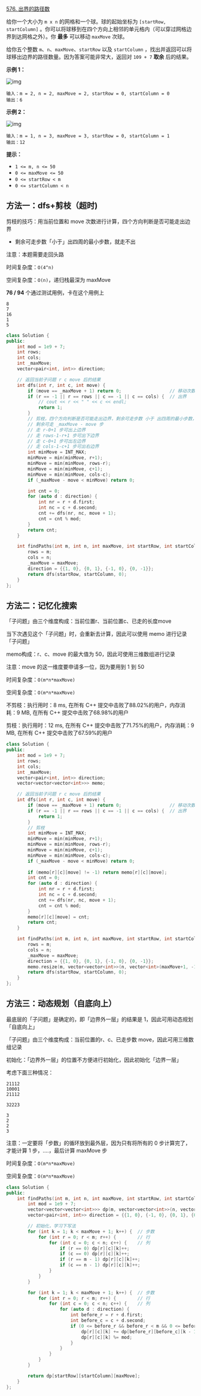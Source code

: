 [576. 出界的路径数](https://leetcode-cn.com/problems/out-of-boundary-paths/)

给你一个大小为 `m x n` 的网格和一个球。球的起始坐标为 `[startRow, startColumn]` 。你可以将球移到在四个方向上相邻的单元格内（可以穿过网格边界到达网格之外）。你 **最多** 可以移动 `maxMove` 次球。

给你五个整数 `m`、`n`、`maxMove`、`startRow` 以及 `startColumn` ，找出并返回可以将球移出边界的路径数量。因为答案可能非常大，返回对 `109 + 7` **取余** 后的结果。

**示例 1：**

![img](../../img/out_of_boundary_paths_1.png)

```
输入：m = 2, n = 2, maxMove = 2, startRow = 0, startColumn = 0
输出：6
```

**示例 2：**

![img](../../img/out_of_boundary_paths_2.png)

```
输入：m = 1, n = 3, maxMove = 3, startRow = 0, startColumn = 1
输出：12
```

**提示：**

- `1 <= m, n <= 50`
- `0 <= maxMove <= 50`
- `0 <= startRow < m`
- `0 <= startColumn < n`

## 方法一：dfs+剪枝（超时)

剪枝的技巧：用当前位置和 move 次数进行计算，四个方向判断是否可能走出边界

- 剩余可走步数「小于」出四周的最小步数，就走不出

注意：本题需要走回头路

时间复杂度：`O(4^n)`

空间复杂度：`O(n)`，递归栈最深为 maxMove

**76 / 94** 个通过测试用例，卡在这个用例上

```
8
7
16
1
5
```

```cpp
class Solution {
public:
    int mod = 1e9 + 7;
    int rows;
    int cols;
    int _maxMove;
    vector<pair<int, int>> direction;

    // 返回当前子问题 r c move 后的结果
    int dfs(int r, int c, int move) {
        if (move == _maxMove + 1) return 0;                  // 移动次数耗尽
        if (r == -1 || r == rows || c == -1 || c == cols) {  // 出界
            // cout << r << " " << c << endl;
            return 1;
        }
        // 剪枝，四个方向判断是否可能走出边界，剩余可走步数 小于 出四周的最小步数，就走不出
        // 剩余可走 _maxMove - move 步
        // 走 r-0+1 步可出上边界
        // 走 rows-1-r+1 步可出下边界
        // 走 c-0+1 步可出左边界
        // 走 cols-1-c+1 步可出右边界
        int minMove = INT_MAX;
        minMove = min(minMove, r+1);
        minMove = min(minMove, rows-r);
        minMove = min(minMove, c+1);
        minMove = min(minMove, cols-c);
        if (_maxMove - move < minMove) return 0;

        int cnt = 0;
        for (auto d : direction) {
            int nr = r + d.first;
            int nc = c + d.second;
            cnt += dfs(nr, nc, move + 1);
            cnt = cnt % mod;
        }
        return cnt;
    }

    int findPaths(int m, int n, int maxMove, int startRow, int startColumn) {
        rows = m;
        cols = n;
        _maxMove = maxMove;
        direction = {{1, 0}, {0, 1}, {-1, 0}, {0, -1}};
        return dfs(startRow, startColumn, 0);
    }
};
```

## 方法二：记忆化搜索

「子问题」由三个维度构成：当前位置r、当前位置c、已走的长度move

当下次遇见这个「子问题」时，会重新去计算，因此可以使用 memo 进行记录「子问题」

memo构成：r、c、move 的最大值为 50，因此可使用三维数组进行记录

注意：move 的这一维度要申请多一位，因为要用到 1 到 50

时间复杂度：`O(m*n*maxMove)`

空间复杂度：`O(m*n*maxMove)`

不剪枝：执行用时：8 ms, 在所有 C++ 提交中击败了88.02%的用户，内存消耗：9 MB, 在所有 C++ 提交中击败了68.98%的用户

剪枝：执行用时：12 ms, 在所有 C++ 提交中击败了71.75%的用户，内存消耗：9 MB, 在所有 C++ 提交中击败了67.59%的用户

```cpp
class Solution {
public:
    int mod = 1e9 + 7;
    int rows;
    int cols;
    int _maxMove;
    vector<pair<int, int>> direction;
    vector<vector<vector<int>>> memo;

    // 返回当前子问题 r c move 后的结果
    int dfs(int r, int c, int move) {
        if (move == _maxMove + 1) return 0;                  // 移动次数耗尽
        if (r == -1 || r == rows || c == -1 || c == cols) {  // 出界
            return 1;
        }
        // 剪枝
        int minMove = INT_MAX;
        minMove = min(minMove, r+1);
        minMove = min(minMove, rows-r);
        minMove = min(minMove, c+1);
        minMove = min(minMove, cols-c);
        if (_maxMove - move < minMove) return 0;
        
        if (memo[r][c][move] != -1) return memo[r][c][move];
        int cnt = 0;
        for (auto d : direction) {
            int nr = r + d.first;
            int nc = c + d.second;
            cnt += dfs(nr, nc, move + 1);
            cnt = cnt % mod;
        }
        memo[r][c][move] = cnt;
        return cnt;
    }

    int findPaths(int m, int n, int maxMove, int startRow, int startColumn) {
        rows = m;
        cols = n;
        _maxMove = maxMove;
        direction = {{1, 0}, {0, 1}, {-1, 0}, {0, -1}};
        memo.resize(m, vector<vector<int>>(n, vector<int>(maxMove+1, -1)));
        return dfs(startRow, startColumn, 0);
    }
};
```

## 方法三：动态规划（自底向上）

最底层的「子问题」是确定的，即「边界外一层」的结果是 1，因此可用动态规划「自底向上」

「子问题」由三个维度构成：当前位置的r、c、已走步数 move，因此可用三维数组记录

初始化：「边界外一层」的位置不方便进行初始化，因此初始化「边界一层」

考虑下面三种情况：

```
21112
10001
21112

32223

3
2
2
3
```

注意：一定要将「步数」的循环放到最外层，因为只有将所有的 0 步计算完了，才能计算 1 步，....，最后计算 maxMove 步

时间复杂度：`O(m*n*maxMove)`

空间复杂度：`O(m*n*maxMove)`

```cpp
class Solution {
public:
    int findPaths(int m, int n, int maxMove, int startRow, int startColumn) {
        int mod = 1e9 + 7;
        vector<vector<vector<int>>> dp(m, vector<vector<int>>(n, vector<int>(maxMove + 1, 0)));
        vector<pair<int, int>> direction = {{1, 0}, {-1, 0}, {0, 1}, {0, -1}};

        // 初始化，学习下写法
        for (int k = 1; k < maxMove + 1; k++) {  // 步数
            for (int r = 0; r < m; r++) {        // 行
                for (int c = 0; c < n; c++) {    // 列
                    if (r == 0) dp[r][c][k]++;
                    if (c == 0) dp[r][c][k]++;
                    if (r == m - 1) dp[r][c][k]++;
                    if (c == n - 1) dp[r][c][k]++;
                }
            }
        }

        for (int k = 1; k < maxMove + 1; k++) {  // 步数
            for (int r = 0; r < m; r++) {        // 行
                for (int c = 0; c < n; c++) {    // 列
                    for (auto d : direction) {
                        int before_r = r + d.first;
                        int before_c = c + d.second;
                        if (0 <= before_r && before_r < m && 0 <= before_c && before_c < n) {
                            dp[r][c][k] += dp[before_r][before_c][k - 1];
                            dp[r][c][k] %= mod;
                        }
                    }
                }
            }
        }

        return dp[startRow][startColumn][maxMove];
    }
};
```

